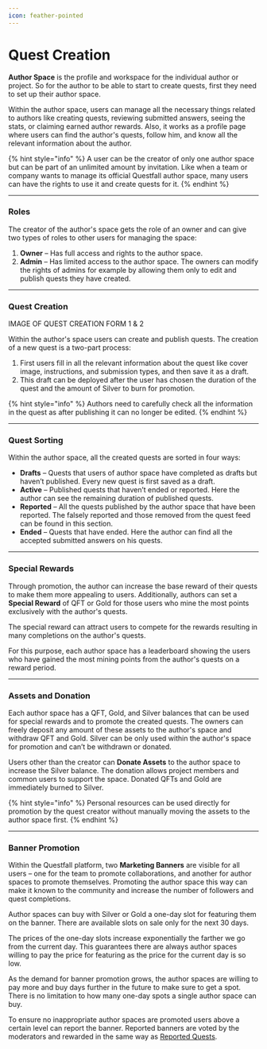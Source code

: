 ```yaml
---
icon: feather-pointed
---
```


# Quest Creation

**Author Space** is the profile and workspace for the individual author or project. So for the author to be able to start to create quests, first they need to set up their author space.

Within the author space, users can manage all the necessary things related to authors like creating quests, reviewing submitted answers, seeing the stats, or claiming earned author rewards. Also, it works as a profile page where users can find the author's quests, follow him, and know all the relevant information about the author.

{% hint style="info" %}
A user can be the creator of only one author space but can be part of an unlimited amount by invitation. Like when a team or company wants to manage its official Questfall author space, many users can have the rights to use it and create quests for it.
{% endhint %}

***

### Roles

The creator of the author's space gets the role of an owner and can give two types of roles to other users for managing the space:

1. **Owner** – Has full access and rights to the author space.
2. **Admin** – Has limited access to the author space. The owners can modify the rights of admins for example by allowing them only to edit and publish quests they have created.

***

### Quest Creation

IMAGE OF QUEST CREATION FORM 1 & 2

Within the author's space users can create and publish quests. The creation of a new quest is a two-part process:

1. First users fill in all the relevant information about the quest like cover image, instructions, and submission types, and then save it as a draft.
2. This draft can be deployed after the user has chosen the duration of the quest and the amount of Silver to burn for promotion.

{% hint style="info" %}
Authors need to carefully check all the information in the quest as after publishing it can no longer be edited.
{% endhint %}

***

### Quest Sorting

Within the author space, all the created quests are sorted in four ways:

* **Drafts** – Quests that users of author space have completed as drafts but haven’t published. Every new quest is first saved as a draft.
* **Active** – Published quests that haven’t ended or reported. Here the author can see the remaining duration of published quests.
* **Reported** – All the quests published by the author space that have been reported. The falsely reported and those removed from the quest feed can be found in this section.
* **Ended** – Quests that have ended. Here the author can find all the accepted submitted answers on his quests.

***

### Special Rewards

Through promotion, the author can increase the base reward of their quests to make them more appealing to users. Additionally, authors can set a **Special Reward** of QFT or Gold for those users who mine the most points exclusively with the author's quests.

The special reward can attract users to compete for the rewards resulting in many completions on the author's quests.

For this purpose, each author space has a leaderboard showing the users who have gained the most mining points from the author's quests on a reward period.

***

### Assets and Donation

Each author space has a QFT, Gold, and Silver balances that can be used for special rewards and to promote the created quests. The owners can freely deposit any amount of these assets to the author's space and withdraw QFT and Gold. Silver can be only used within the author's space for promotion and can’t be withdrawn or donated.

Users other than the creator can **Donate Assets** to the author space to increase the Silver balance. The donation allows project members and common users to support the space. Donated QFTs and Gold are immediately burned to Silver.

{% hint style="info" %}
Personal resources can be used directly for promotion by the quest creator without manually moving the assets to the author space first.
{% endhint %}

***

### Banner Promotion

Within the Questfall platform, two **Marketing Banners** are visible for all users – one for the team to promote collaborations, and another for author spaces to promote themselves. Promoting the author space this way can make it known to the community and increase the number of followers and quest completions.

Author spaces can buy with Silver or Gold a one-day slot for featuring them on the banner. There are available slots on sale only for the next 30 days.

The prices of the one-day slots increase exponentially the farther we go from the current day. This guarantees there are always author spaces willing to pay the price for featuring as the price for the current day is so low.

As the demand for banner promotion grows, the author spaces are willing to pay more and buy days further in the future to make sure to get a spot. There is no limitation to how many one-day spots a single author space can buy.

To ensure no inappropriate author spaces are promoted users above a certain level can report the banner. Reported banners are voted by the moderators and rewarded in the same way as [Reported Quests](broken-reference).
